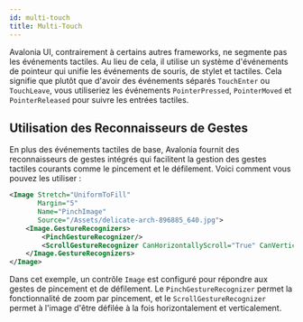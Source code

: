 ```yaml
---
id: multi-touch
title: Multi-Touch
---
```


Avalonia UI, contrairement à certains autres frameworks, ne segmente pas les événements tactiles. Au lieu de cela, il utilise un système d'événements de pointeur qui unifie les événements de souris, de stylet et tactiles. Cela signifie que plutôt que d'avoir des événements séparés `TouchEnter` ou `TouchLeave`, vous utiliseriez les événements `PointerPressed`, `PointerMoved` et `PointerReleased` pour suivre les entrées tactiles.

## Utilisation des Reconnaisseurs de Gestes

En plus des événements tactiles de base, Avalonia fournit des reconnaisseurs de gestes intégrés qui facilitent la gestion des gestes tactiles courants comme le pincement et le défilement. Voici comment vous pouvez les utiliser :

```xml
<Image Stretch="UniformToFill"
       Margin="5"
       Name="PinchImage"
       Source="/Assets/delicate-arch-896885_640.jpg">
    <Image.GestureRecognizers>
        <PinchGestureRecognizer/>
        <ScrollGestureRecognizer CanHorizontallyScroll="True" CanVerticallyScroll="True"/>
    </Image.GestureRecognizers>
</Image>
```

Dans cet exemple, un contrôle `Image` est configuré pour répondre aux gestes de pincement et de défilement. Le `PinchGestureRecognizer` permet la fonctionnalité de zoom par pincement, et le `ScrollGestureRecognizer` permet à l'image d'être défilée à la fois horizontalement et verticalement.